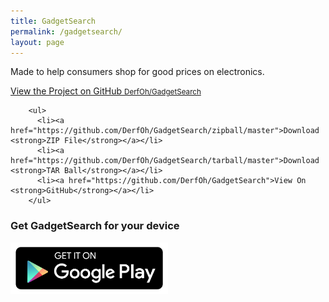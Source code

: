 ```yaml
---
title: GadgetSearch
permalink: /gadgetsearch/
layout: page
---
```


<p>Made to help consumers shop for good prices on electronics.</p>
<p>
        <a href="https://github.com/DerfOh/GadgetSearch">View the Project on GitHub <small>DerfOh/GadgetSearch</a></p></small>


        <ul>
          <li><a href="https://github.com/DerfOh/GadgetSearch/zipball/master">Download <strong>ZIP File</strong></a></li>
          <li><a href="https://github.com/DerfOh/GadgetSearch/tarball/master">Download <strong>TAR Ball</strong></a></li>
          <li><a href="https://github.com/DerfOh/GadgetSearch">View On <strong>GitHub</strong></a></li>
        </ul>
</p>

<h3>Get GadgetSearch for your device</h3>
<a href = "https://play.google.com/store/apps/details?id=com.derfohappco.gadgetsearch"><img src="/images/googel-play-badge.png" height="50%" width="50%"></a>
